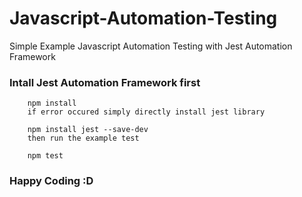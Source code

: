# Javascript-Automation-Testing
Simple Example Javascript Automation Testing with Jest Automation Framework

### Intall Jest Automation Framework first 
```
    npm install 
    if error occured simply directly install jest library
    
    npm install jest --save-dev 
    then run the example test

    npm test
```

### Happy Coding :D


